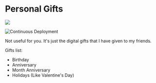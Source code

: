 # Personal Gifts

![](https://raw.githubusercontent.com/yonaikerlol/personal-gifts/master/docs/gift.png)

![Continuous Deployment](https://github.com/yonaikerlol/personal-gifts/actions/workflows/continuous-deployment.yml/badge.svg)

Not useful for you. It's just the digital gifts that I have given to my friends.

Gifts list:
* Birthday
* Anniversary
* Month Anniversary
* Holidays (Like Valentine's Day)
